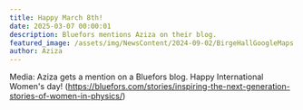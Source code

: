 ```yaml
---
title: Happy March 8th!
date: 2025-03-07 00:00:01
description: Bluefors mentions Aziza on their blog.
featured_image: /assets/img/NewsContent/2024-09-02/BirgeHallGoogleMaps.png
author: Aziza
---
```


Media: Aziza gets a mention on a Bluefors blog. Happy International Women's day! (https://bluefors.com/stories/inspiring-the-next-generation-stories-of-women-in-physics/)

